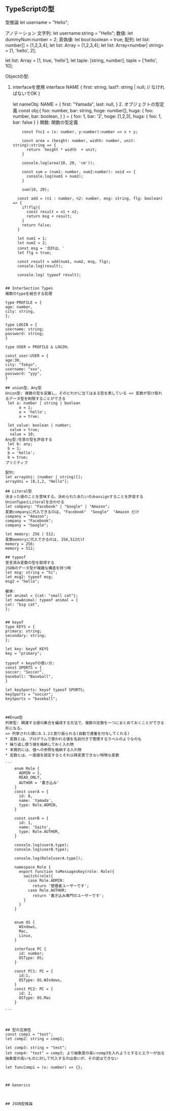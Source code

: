 ## TypeScriptの型
型推論
let username = "Hello";

アノテーション
文字列: let username:string = "Hello";
数値: let dummyNum:number = 2;
真偽値: let bool:boolean = true;
配列: let list: number[] = [1,2,3,4];
      let list: Array<number> = [1,2,3,4];
      let list: Array<number| string> = [1, 'hello', 2];

let list: Array<any> = [1, true, 'hello'];
let taple: [string, number];
taple = ['hello', 10];


Objectの型:
   1. interfaceを使用
         interface NAME {
          first: string;
          last?: string | null; // なければないでOK
        }

        let nameObj: NAME = {
            first: "Yamada",
            last: null,
        }
      2. オブジェクトの型定義
          const obj:{
            foo: number,
            bar: string,
            hoge: number[],
            huga: {
              foo: number,
              bar: boolean,
            }
          } = {
            foo: 1,
            bar: '2',
            hoge: [1,2,3],
            huga: {
              foo: 1,
              bar: false
            }
          }
関数: 関数の型定義
      ````
          const fnc1 = (x: number, y:number):number => x + y;

          const area = (height: number, width: number, unit: string):string => {
            return  height * width  + unit;
          }

          console.log(area(10, 20, 'cm'));

          const sum = (num1: number, num2:number): void => {
            console.log(num1 + num2);
          }

          sum(10, 29);
      ````
      ````
        const add = (n1 : number, n2: number, msg: string, flg: boolean) => {
          if(flg){
            const result = n1 + n2;
            return msg + result;
          }
          return false;
        }

        let num1 = 1;
        let num2 = 2;
        const msg = '合計は、'
        let flg = true;

        const result = add(num1, num2, msg, flg);
        console.log(result);

        console.log( typeof result);
  ````

## InterSection Types
複数のtypeを結合する処理

type PROFILE = {
  age: number,
  city: string,
};

type LOGIN = {
  username: string;
  password: string;
}

type USER = PROFILE & LOGIN;

const user:USER = {
  age:30,
  city: "Tokyo",
  username: "xxx",
  password: "yyy",
}

## union型、Any型
Union型: 複数の型を定義し、そのどれかに当てはまる型を表している => 変数が受け取れるデータ型を制限することができる
   let a: number | string | boolean
        a = 1;
        a = 'hello';
        a = true;

   let value: boolean | number;
    value = true;
    value = 10;
Any型:任意の型を許容する
   let b: any;
   b = 1;
   b = 'hello';
   b = true;
プリミティブ

配列:
let arrayUni: (number | string)[];
arrayUni = [0,1,2, "Hello"];

## Literal型
決まった値のことを意味する。決められたあたいのみassignすることを許容する
UnionTypeとLiteralを合わせる
let company: "Facebook" | "Google" | "Amazon";
変数companyに代入できるのは, "Facebook"  "Google"  "Amazon だけ
company = "Amazon";
company = "Facebook";
company = "Google";

let memory: 256 | 512;
変数memoryに代入できるのは, 256,512だけ
memory = 256;
memory = 512;

## typeof
宣言済み変数の型を取得する
JSONのデータ型が複雑な構造を持つ時
let msg: string = "hi";
let msg2: typeof msg;
msg2 = "hello";

継承:
let animal = {cat: "small cat"};
let newAnimal: typeof animal = {
  cat: "big cat",
};


## keyof
type KEYS = {
  primary: string;
  secondary: string;
};

let key: keyof KEYS
key = "primary";

typeof + keyofの使い方:
const SPORTS = {
  soccer: "Soccer",
  baseball: "Baseball",
}

let keySports: keyof typeof SPORTS;
keySports = "soccer";
keySports = "baseball";



##Enum型
列挙型: 関連する値の集合を編成する方法で、複数の定数を一つにまとめておくことができる形になる。
=> 列挙された順に0.1.2と割り振られる(自動で連番を付与してくれる)
  * 変数とは、プログラムで使われる値を名前付きで管理するラベルのようなのも
  * 繰り返し使う値を格納しておく入れ物
  * 本質的には、値への参照を格納する入れ物
  * 定数とは、一度値を設定するとそれ以降変更できない特殊な変数

```
      enum Role {
        ADMIN = 1,
        READ_ONLY,
        AUTHOR = '書き込み'
      }
      const userA = {
        id: 0,
        name: 'Yamada',
        type: Role.ADMIN,
      }

      const userB = {
        id: 1,
        name: 'Saito',
        type: Role.AUTHOR,
      }

      console.log(userA.type);
      console.log(userB.type);

      console.log(Role[userA.type]);

      namespace Role {
        export function toMessagesKey(role: Role){
          switch(role){
            case Role.ADMIN:
              return '管理者ユーザーです';
            case Role.AUTHOR:
              return '書き込み専門のユーザーです';
          }
        }
      }


      enum OS {
        WIndows,
        Mac,
        Linux,
      }

      interface PC {
        id: number;
        OSType: OS;
      }

      const PC1: PC = {
        id:1,
        OSType: OS.WIndows,
      }
      const PC2: PC = {
        id: 2,
        OSType: OS.Mac
      }

 ```



## 型の互換性
const comp1 = "test";
let comp2: string = comp1;

let comp3: string = "test";
let comp4: "text" = comp3; より抽象度の高いcomp3を入れようとするとエラーが出る
抽象度の高いものに対して代入するのは良いが、その逆はできない

let funcComp1 = (x: number) => {};



## Generics



## JSON型推論



